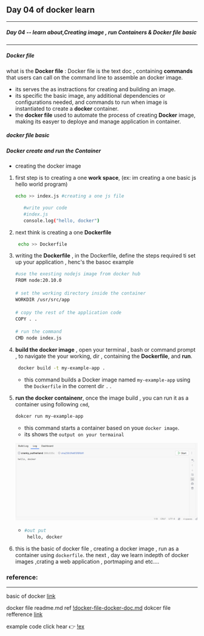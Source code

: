## Day 04 of docker learn 

---
##### Day 04 -- learn about,Creating image , run Containers &  Docker file basic 

---

##### Docker file 

what is the **Docker file** : Docker file is the text doc , containing **commands** that users can call on the command line to assemble an docker image.
* its serves the as instractions for creating and building an image.
* its specific the basic image, any additional dependencies or configurations needed, and commands to run when image is instantiated to create a **docker** container.
* the **docker file** used to automate the process of creating **Docker** image, making its easyer to deploye and manage application in container.

##### docker file basic 


##### Docker create and run the Container
* creating the docker image
1. first step is to creating a one **work space**, (ex: im creating a one basic js hello world program)

    ```bash
    echo >> index.js #creating a one js file 
    ```
   ```bash
      #write your code 
      #index.js
      console.log("hello, docker")
   ```
2. next think is creating a one **Dockerfile**
   ```bash
    echo >> Dockerfile
    ```

3. writing the **Dockerfile** , in the Dockerfile, define the steps required ti set up your application , henc's the basoc example 
   
   ```bash
   #use the exesting nodejs image from docker hub
   FROM node:20.10.0
   
   # set the working directory inside the container
   WORKDIR /usr/src/app
   
   # copy the rest of the application code 
   COPY . .
   
   # run the command
   CMD node index.js

   ```
   
4. **build the docker image** , open your terminal , bash or command prompt , to navigate the your working, dir , containing the **Dockerfile**, and **run**.
   ```bash
    docker build -t my-example-app . 
   ```
   * this command builds a Docker image named ```my-example-app``` using the ```Dockerfile``` in the corrent dir ``.`` .

5. **run the docker containenr**, once the image build , you can run it as a container using following ```cmd```,
   ```bash
   dokcer run my-example-app
   ```
   * this command starts a container based on youe ```docker image```.
   * its shows the ```output on your termainal``` 
   

   ![img.png](img.png)
   * ```bash
     #out put
      hello, docker
     ```
     
6. this is the basic of docker file , creating a docker image , run as a container using ```dockerfile```. 
the next , day we learn indepth of docker images ,crating a web application , portmaping and etc.... 

### reference:

---
basic of docker [link](https://www.youtube.com/watch?v=3c-iBn73dDE&pp=ygUMZG9ja2VyIGJhc2lj)

docker file readme.md ref [!docker-file-docker-doc.md](docker-file-docker-doc.md)
dokcer file refference [link](https://docs.docker.com/reference/dockerfile/)

example code click hear 👉 [!ex](./ex)
